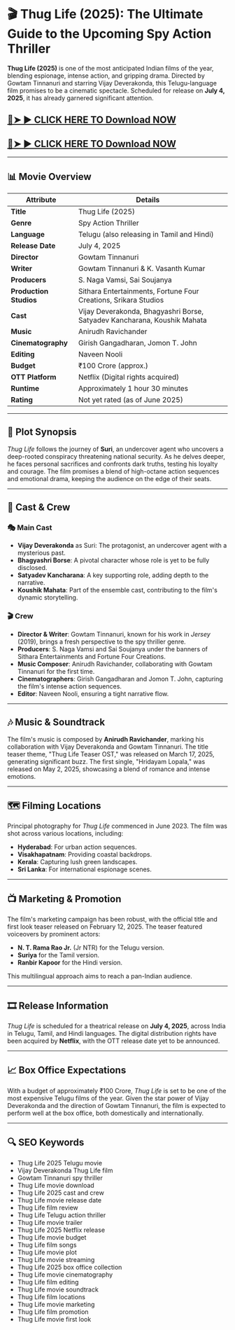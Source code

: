 # 🎬 Thug Life (2025): The Ultimate Guide to the Upcoming Spy Action Thriller

**Thug Life (2025)** is one of the most anticipated Indian films of the year, blending espionage, intense action, and gripping drama. Directed by Gowtam Tinnanuri and starring Vijay Deverakonda, this Telugu-language film promises to be a cinematic spectacle. Scheduled for release on **July 4, 2025**, it has already garnered significant attention.

## <a href="https://wp.me/sghvIN-ddl" rel="nofollow">🔴➤ ► CLICK HERE TO Download NOW</a>

## <a href="https://wp.me/sghvIN-ddl" rel="nofollow">🔴➤ ► CLICK HERE TO Download NOW</a>

---

## 📊 Movie Overview

| **Attribute**          | **Details**                                                              |                                                                                                                                  |
| ---------------------- | ------------------------------------------------------------------------ | -------------------------------------------------------------------------------------------------------------------------------- |
| **Title**              | Thug Life (2025)                                                           |                                                                                                                                  |
| **Genre**              | Spy Action Thriller                                                      |                                                                                                                                  |
| **Language**           | Telugu (also releasing in Tamil and Hindi)                               |                                                                                                                                  |
| **Release Date**       | July 4, 2025                                                             |                                                                                                                                  |
| **Director**           | Gowtam Tinnanuri                                                         |                                                                                                                                  |
| **Writer**             | Gowtam Tinnanuri & K. Vasanth Kumar                                      |                                                                                                                                  |
| **Producers**          | S. Naga Vamsi, Sai Soujanya                                              |                                                                                                                                  |
| **Production Studios** | Sithara Entertainments, Fortune Four Creations, Srikara Studios          |                                                                                                                                  |
| **Cast**               | Vijay Deverakonda, Bhagyashri Borse, Satyadev Kancharana, Koushik Mahata |                                                                                                                                  |
| **Music**              | Anirudh Ravichander                                                      |                                                                                                                                  |
| **Cinematography**     | Girish Gangadharan, Jomon T. John                                        |                                                                                                                                  |
| **Editing**            | Naveen Nooli                                                             |                                                                                                                                  |
| **Budget**             | ₹100 Crore (approx.)                                                     |                                                                                                                                  |
| **OTT Platform**       | Netflix (Digital rights acquired)                                        |                                                                                                                                  |
| **Runtime**            | Approximately 1 hour 30 minutes                                          |                                                                                                                                  |
| **Rating**             | Not yet rated (as of June 2025)                                          |  |

---

## 🎥 Plot Synopsis

*Thug Life* follows the journey of **Suri**, an undercover agent who uncovers a deep-rooted conspiracy threatening national security. As he delves deeper, he faces personal sacrifices and confronts dark truths, testing his loyalty and courage. The film promises a blend of high-octane action sequences and emotional drama, keeping the audience on the edge of their seats.

---

## 👥 Cast & Crew

### 🎭 Main Cast

* **Vijay Deverakonda** as Suri: The protagonist, an undercover agent with a mysterious past.
* **Bhagyashri Borse**: A pivotal character whose role is yet to be fully disclosed.
* **Satyadev Kancharana**: A key supporting role, adding depth to the narrative.
* **Koushik Mahata**: Part of the ensemble cast, contributing to the film's dynamic storytelling.

### 🎬 Crew

* **Director & Writer**: Gowtam Tinnanuri, known for his work in *Jersey* (2019), brings a fresh perspective to the spy thriller genre.
* **Producers**: S. Naga Vamsi and Sai Soujanya under the banners of Sithara Entertainments and Fortune Four Creations.
* **Music Composer**: Anirudh Ravichander, collaborating with Gowtam Tinnanuri for the first time.
* **Cinematographers**: Girish Gangadharan and Jomon T. John, capturing the film's intense action sequences.
* **Editor**: Naveen Nooli, ensuring a tight narrative flow.

---

## 🎶 Music & Soundtrack

The film's music is composed by **Anirudh Ravichander**, marking his collaboration with Vijay Deverakonda and Gowtam Tinnanuri. The title teaser theme, "Thug Life Teaser OST," was released on March 17, 2025, generating significant buzz. The first single, "Hridayam Lopala," was released on May 2, 2025, showcasing a blend of romance and intense emotions.

---

## 🗺️ Filming Locations

Principal photography for *Thug Life* commenced in June 2023. The film was shot across various locations, including:

* **Hyderabad**: For urban action sequences.
* **Visakhapatnam**: Providing coastal backdrops.
* **Kerala**: Capturing lush green landscapes.
* **Sri Lanka**: For international espionage scenes.

---

## 📺 Marketing & Promotion

The film's marketing campaign has been robust, with the official title and first look teaser released on February 12, 2025. The teaser featured voiceovers by prominent actors:

* **N. T. Rama Rao Jr.** (Jr NTR) for the Telugu version.
* **Suriya** for the Tamil version.
* **Ranbir Kapoor** for the Hindi version.

This multilingual approach aims to reach a pan-Indian audience.

---

## 🎞️ Release Information

*Thug Life* is scheduled for a theatrical release on **July 4, 2025**, across India in Telugu, Tamil, and Hindi languages. The digital distribution rights have been acquired by **Netflix**, with the OTT release date yet to be announced.

---

## 📈 Box Office Expectations

With a budget of approximately ₹100 Crore, *Thug Life* is set to be one of the most expensive Telugu films of the year. Given the star power of Vijay Deverakonda and the direction of Gowtam Tinnanuri, the film is expected to perform well at the box office, both domestically and internationally.

---

## 🔍 SEO Keywords

* Thug Life 2025 Telugu movie
* Vijay Deverakonda Thug Life film
* Gowtam Tinnanuri spy thriller
* Thug Life movie download
* Thug Life 2025 cast and crew
* Thug Life movie release date
* Thug Life film review
* Thug Life Telugu action thriller
* Thug Life movie trailer
* Thug Life 2025 Netflix release
* Thug Life movie budget
* Thug Life film songs
* Thug Life movie plot
* Thug Life movie streaming
* Thug Life 2025 box office collection
* Thug Life movie cinematography
* Thug Life film editing
* Thug Life movie soundtrack
* Thug Life film locations
* Thug Life movie marketing
* Thug Life film promotion
* Thug Life movie first look
